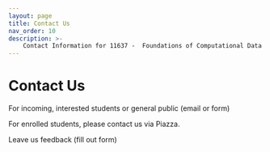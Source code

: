 ```yaml
---
layout: page
title: Contact Us
nav_order: 10
description: >-
    Contact Information for 11637 -  Foundations of Computational Data Science.
---
```


# Contact Us

For incoming, interested students or general public (email or form)

For enrolled students, please contact us via Piazza.

Leave us feedback (fill out form)
